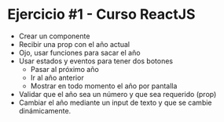 # Ejercicio #1 - Curso ReactJS

- Crear un componente
- Recibir una prop con el año actual 
- Ojo, usar funciones para sacar el año
- Usar estados y eventos para tener dos botones
    - Pasar al próximo año 
    - Ir al año anterior
    - Mostrar en todo momento el año por pantalla
- Validar que el año sea un número y que sea requerido (prop)
- Cambiar el año mediante un input de texto y que se cambie dinámicamente. 
